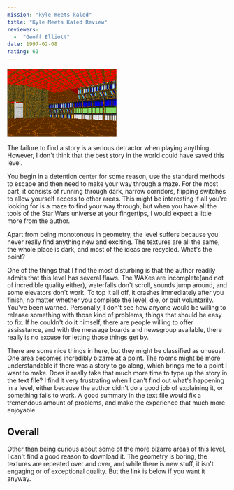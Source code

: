 ```yaml
---
mission: "kyle-meets-kaled"
title: "Kyle Meets Kaled Review"
reviewers: 
  -  "Geoff Elliott"
date: 1997-02-08
rating: 61
---
```


![Kyle Meets Kaled screenshot](./kmc.png "Most of the areas in this level are pretty bland and disimilar. Others, like this one, are just plain ugly.")

The failure to find a story is a serious detractor when playing anything. However, I don't think that the best story in the world could have saved this level.

You begin in a detention center for some reason, use the standard methods to escape and then need to make your way through a maze. For the most part, it consists of running through dark, narrow corridors, flipping switches to allow yourself access to other areas. This might be interesting if all you're looking for is a maze to find your way through, but when you have all the tools of the Star Wars universe at your fingertips, I would expect a little more from the author.

Apart from being monotonous in geometry, the level suffers because you never really find anything new and exciting. The textures are all the same, the whole place is dark, and most of the ideas are recycled. What's the point?

One of the things that I find the most disturbing is that the author readily admits that this level has several flaws. The WAXes are incomplete(and not of incredible quality either), waterfalls don't scroll, sounds jump around, and some elevators don't work. To top it all off, it crashes immediately after you finish, no matter whether you complete the level, die, or quit voluntarily. You've been warned. Personally, I don't see how anyone would be willing to release something with those kind of problems, things that should be easy to fix. If he couldn't do it himself, there are people willing to offer assisstance, and with the message boards and newsgroup available, there really is no excuse for letting those things get by.

There are some nice things in here, but they might be classified as unusual. One area becomes incredibly bizarre at a point. The rooms might be more understandable if there was a story to go along, which brings me to a point I want to make. Does it really take that much more time to type up the story in the text file? I find it very frustrating when I can't find out what's happening in a level, either because the author didn't do a good job of explaining it, or something fails to work. A good summary in the text file would fix a tremendous amount of problems, and make the experience that much more enjoyable.

## Overall

Other than being curious about some of the more bizarre areas of this level, I can't find a good reason to download it. The geometry is boring, the textures are repeated over and over, and while there is new stuff, it isn't engaging or of exceptional quality. But the link is below if you want it anyway.